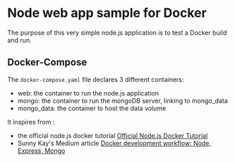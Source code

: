 Node web app sample for Docker
===================

The purpose of this very simple node.js application is to test a Docker build and run.

Docker-Compose
--------------
The `docker-compose.yaml` file declares 3 different containers:

 - web: the container to run the node.js application
 - mongo: the container to run the mongoDB server, linking to mongo_data
 - mongo_data: the container to host the data volume

It inspires from : 
 - the official node.js docker tutorial [Official Node.js Docker Tutorial](https://nodejs.org/en/docs/guides/nodejs-docker-webapp/ "Official Node.js Docker Tutorial")
 - Sunny Kay's Medium article [Docker development workflow: Node, Express, Mongo](https://medium.com/@sunnykay/docker-development-workflow-node-express-mongo-4bb3b1f7eb1e#.f4c2uiad5)
